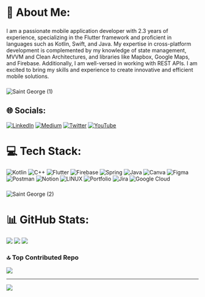# 💫 About Me:
###
I am a passionate mobile application developer with 2.3 years of experience, specializing in the Flutter framework and proficient in languages such as Kotlin, Swift, and Java. My expertise in cross-platform development is complemented by my knowledge of state management, MVVM and Clean Architectures, and libraries like Mapbox, Google Maps, and Firebase. Additionally, I am well-versed in working with REST APIs. I am excited to bring my skills and experience to create innovative and efficient mobile solutions.
### 

![Saint George (1)](https://github.com/Drishtantranjan/Drishtantranjan/assets/84273332/ccbda3ab-b54d-420b-9991-be7dbebd3c77)





## 🌐 Socials:
[![LinkedIn](https://img.shields.io/badge/LinkedIn-%230077B5.svg?logo=linkedin&logoColor=white)](https://linkedin.com/in/drishtant-ranjan) [![Medium](https://img.shields.io/badge/Medium-12100E?logo=medium&logoColor=white)](https://medium.com/@drishtantranjan11122000) [![Twitter](https://img.shields.io/badge/Twitter-%231DA1F2.svg?logo=Twitter&logoColor=white)](https://twitter.com/DrishtantRanja2) [![YouTube](https://img.shields.io/badge/YouTube-%23FF0000.svg?logo=YouTube&logoColor=white)](https://youtube.com/@https://www.youtube.com/c/stargazers_drishtantranjan) 

# 💻 Tech Stack:
![Kotlin](https://img.shields.io/badge/kotlin-%230095D5.svg?style=for-the-badge&logo=kotlin&logoColor=white) ![C++](https://img.shields.io/badge/c++-%2300599C.svg?style=for-the-badge&logo=c%2B%2B&logoColor=white) ![Flutter](https://img.shields.io/badge/Flutter-%2302569B.svg?style=for-the-badge&logo=Flutter&logoColor=white) ![Firebase](https://img.shields.io/badge/firebase-%23039BE5.svg?style=for-the-badge&logo=firebase) ![Spring](https://img.shields.io/badge/spring-%236DB33F.svg?style=for-the-badge&logo=spring&logoColor=white) ![Java](https://img.shields.io/badge/java-%23ED8B00.svg?style=for-the-badge&logo=java&logoColor=white) ![Canva](https://img.shields.io/badge/Canva-%2300C4CC.svg?style=for-the-badge&logo=Canva&logoColor=white) 	![Figma](https://img.shields.io/badge/figma-%23F24E1E.svg?style=for-the-badge&logo=figma&logoColor=white) ![Postman](https://img.shields.io/badge/Postman-FF6C37?style=for-the-badge&logo=postman&logoColor=white) ![Notion](https://img.shields.io/badge/Notion-%23000000.svg?style=for-the-badge&logo=notion&logoColor=white) ![LINUX](https://img.shields.io/badge/Linux-FCC624?style=for-the-badge&logo=linux&logoColor=black) ![Portfolio](https://img.shields.io/badge/Portfolio-%23000000.svg?style=for-the-badge&logo=firefox&logoColor=#FF7139) ![Jira](https://img.shields.io/badge/jira-%230A0FFF.svg?style=for-the-badge&logo=jira&logoColor=white) ![Google Cloud](https://img.shields.io/badge/Google%20Cloud-%234285F4.svg?style=for-the-badge&logo=google-cloud&logoColor=white)
###
![Saint George (2)](https://github.com/Drishtantranjan/Drishtantranjan/assets/84273332/71771e1c-5ad8-4ea6-8ef8-95b314e6267c)


# 📊 GitHub Stats:
![](https://github-readme-stats.vercel.app/api?username=Drishtantranjan&theme=dark&hide_border=false&include_all_commits=false&count_private=false)
![](https://github-readme-streak-stats.herokuapp.com/?user=Drishtantranjan&theme=dark&hide_border=false)
![](https://github-readme-stats.vercel.app/api/top-langs/?username=Drishtantranjan&theme=dark&hide_border=false&include_all_commits=false&count_private=false&layout=compact)

### 🔝 Top Contributed Repo
![](https://github-contributor-stats.vercel.app/api?username=Drishtantranjan&limit=5&theme=apprentice&combine_all_yearly_contributions=true)

---
[![](https://visitcount.itsvg.in/api?id=Drishtantranjan&icon=0&color=0)](https://visitcount.itsvg.in)

